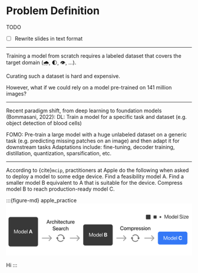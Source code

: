 # Problem Definition

TODO
- [ ] Rewrite slides in text format

---

Training a model from scratch requires a labeled dataset that covers the target domain (🌧️, 🌓, 👁️, …).

Curating such a dataset is hard and expensive.

However, what if we could rely on a model pre-trained on 141 million images?

---

Recent paradigm shift, from deep learning to foundation models (Bommasani, 2022):
DL: Train a model for a specific task and dataset (e.g. object detection of blood cells)

FOMO: Pre-train a large model with a huge unlabeled dataset on a generic task (e.g. predicting missing patches on an image) and then adapt it for downstream tasks
Adaptations include: fine-tuning, decoder training, distillation, quantization, sparsification, etc.

---

According to {cite}`mcip`, practitioners at Apple do the following when asked to deploy a model to some edge device.
Find a feasibility model A.
Find a smaller model B equivalent to A that is suitable for the device.
Compress model B to reach production-ready model C.


:::{figure-md} apple_practice
<img src="apple_practice.png" alt="">

Hi
:::